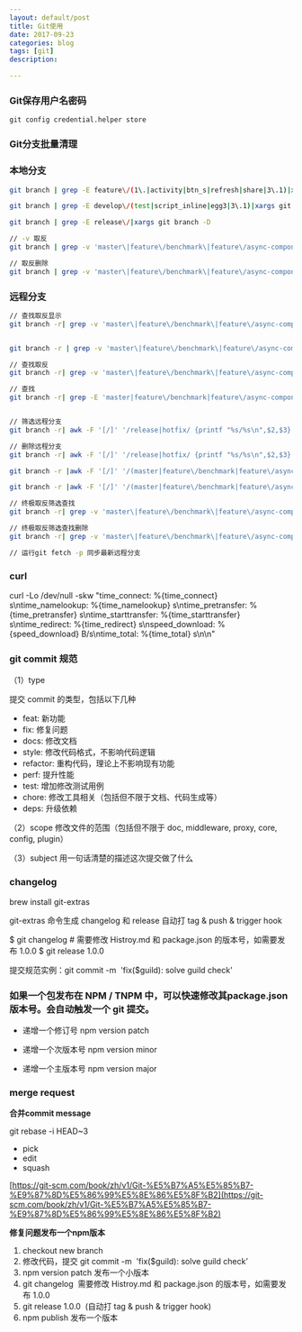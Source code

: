 ```yaml
---
layout: default/post
title: Git使用
date: 2017-09-23
categories: blog
tags: [git]
description:

---
```



### Git保存用户名密码

```
git config credential.helper store
```


### Git分支批量清理


### 本地分支

```bash
git branch | grep -E feature\/(1\.|activity|btn_s|refresh|share|3\.1)|xargs git branch -D

git branch | grep -E develop\/(test|script_inline|egg3|3\.1)|xargs git branch -D

git branch | grep -E release\/|xargs git branch -D

// -v 取反
git branch | grep -v 'master\|feature\/benchmark\|feature\/async-component'

// 取反删除
git branch | grep -v 'master\|feature\/benchmark\|feature\/async-component'|xargs git branch -D
```

### 远程分支


```bash
// 查找取反显示
git branch -r| grep -v 'master\|feature\/benchmark\|feature\/async-component'


git branch -r | grep -v 'master\|feature\/benchmark\|feature\/async-component' | awk '{print $1}'

// 查找取反
git branch -r| grep -v 'master\|feature\/benchmark\|feature\/async-component\|develop\/stearmrender'

// 查找
git branch -r| grep -E 'master|feature\/benchmark|feature\/async-component|develop\/stearmrender'


// 筛选远程分支
git branch -r| awk -F '[/]' '/release|hotfix/ {printf "%s/%s\n",$2,$3}' 

// 删除远程分支
git branch -r| awk -F '[/]' '/release|hotfix/ {printf "%s/%s\n",$2,$3}'|xargs -i {} git push origin :{}

git branch -r |awk -F '[/]' '/(master|feature\/benchmark|feature\/async-component)/ {printf "%s/%s/%s\n", $2,$3,$4}' 

git branch -r |awk -F '[/]' '/(master|feature\/benchmark|feature\/async-component)/ {printf "%s/%s/%s\n", $2,$3,$4}' |xargs -I {} git push origin :{}

// 终极取反筛选查找
git branch -r| grep -v 'master\|feature\/benchmark\|feature\/async-component\|develop\/stearmrender'|awk -F '[/]' '/\// {printf "%s/%s\n", $2,$3}'

// 终极取反筛选查找删除
git branch -r| grep -v 'master\|feature\/benchmark\|feature\/async-component\|develop\/stearmrender'|awk -F '[/]' '/\// {printf "%s/%s\n", $2,$3}' |xargs -I {} git push origin :{}

// 运行git fetch -p 同步最新远程分支
```


### curl

curl -Lo /dev/null -skw "time_connect: %{time_connect} s\ntime_namelookup: %{time_namelookup} s\ntime_pretransfer: %{time_pretransfer} s\ntime_starttransfer: %{time_starttransfer} s\ntime_redirect: %{time_redirect} s\nspeed_download: %{speed_download} B/s\ntime_total: %{time_total} s\n\n"



### git commit 规范

（1）type

提交 commit 的类型，包括以下几种
* feat: 新功能
* fix: 修复问题
* docs: 修改文档
* style: 修改代码格式，不影响代码逻辑
* refactor: 重构代码，理论上不影响现有功能
* perf: 提升性能
* test: 增加修改测试用例
* chore: 修改工具相关（包括但不限于文档、代码生成等）
* deps: 升级依赖

（2）scope
修改文件的范围（包括但不限于 doc, middleware, proxy, core, config, plugin）

（3）subject
用一句话清楚的描述这次提交做了什么


### changelog

brew install git-extras

git-extras 命令生成 changelog 和 release 自动打 tag & push & trigger hook


$ git changelog # 需要修改 Histroy.md 和 package.json 的版本号，如需要发布 1.0.0 $ git release 1.0.0


提交规范实例：git commit -m  'fix($guild): solve guild check'




### 如果一个包发布在 NPM / TNPM 中，可以快速修改其package.json版本号。会自动触发一个 git 提交。

* 递增一个修订号 npm version patch

* 递增一个次版本号 npm version minor

* 递增一个主版本号 npm version major


### merge request

**合并commit message**

git rebase -i HEAD~3

- pick
- edit
- squash

[https://git-scm.com/book/zh/v1/Git-%E5%B7%A5%E5%85%B7-%E9%87%8D%E5%86%99%E5%8E%86%E5%8F%B2](https://git-scm.com/book/zh/v1/Git-%E5%B7%A5%E5%85%B7-%E9%87%8D%E5%86%99%E5%8E%86%E5%8F%B2)

**修复问题发布一个npm版本**

1. checkout new branch
2. 修改代码，提交 git commit -m  'fix($guild): solve guild check’
3. npm version patch 发布一个小版本
4. git changelog  需要修改 Histroy.md 和 package.json 的版本号，如需要发布 1.0.0
5. git release 1.0.0  (自动打 tag & push & trigger hook)
6. npm publish 发布一个版本

